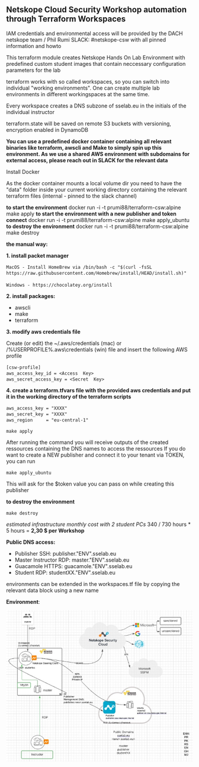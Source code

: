 ﻿<h2> Netskope Cloud Security Workshop automation through Terraform Workspaces </h2>

  IAM credentials and environmental access will be provided by the DACH netskope team / Phil Rumi
  SLACK: #netskope-csw with all pinned information and howto
  
This terraform module creates Netskope Hands On Lab Environment with predefined custom student images that contain neccessary configuration parameters for the lab

terraform works with so called workspaces, so you can switch into individual "working environments". One can create multiple lab environments in different workingspaces at the same time.

Every workspace creates a DNS subzone of sselab.eu in the initials of the individual instructor

terraform.state will be saved on remote S3 buckets with versioning, encryption enabled in DynamoDB


**You can use a predefined docker container containing all relevant binaries like terraform, awscli and Make to simply spin up this environment. As we use a shared AWS environment with subdomains for external access, please reach out in SLACK for the relevant data**

Install Docker 

As the docker container mounts a local volume dir you need to have the "data" folder inside your current working directory containing the relevant terraform files (internal - pinned to the slack channel)

**to start the environment**
docker run -i -t prumi88/terraform-csw:alpine make apply
**to start the environment with a new publisher and token connect**
docker run -i -t prumi88/terraform-csw:alpine make apply_ubuntu
**to destroy the environment**
docker run -i -t prumi88/terraform-csw:alpine make destroy


**the manual way:**

**1. install packet manager**


```
MacOS - Install HomeBrew via /bin/bash -c "$(curl -fsSL https://raw.githubusercontent.com/Homebrew/install/HEAD/install.sh)"

Windows - https://chocolatey.org/install
```

**2. install packages:**

- awscli
- make
- terraform
  
**3. modify aws credentials file**
   
Create (or edit) the ~/.aws/credentials (mac) or /%USERPROFILE%\.aws\credentials (win)
 file and insert the following AWS profile

    [csw-profile]
    aws_access_key_id = <Access  Key>
    aws_secret_access_key = <Secret  Key>


**4. create a terraform.tfvars file with the provided aws credentials and put it in the working directory of the terraform scripts**

```
aws_access_key = "XXXX"
aws_secret_key = "XXXX"
aws_region     = "eu-central-1"
```

    make apply 

After running the command you will receive outputs of the created ressources containing the DNS names to access the ressources
If you do want to create a NEW publisher and connect it to your tenant via TOKEN, you can run 


```
make apply_ubuntu
```
This will ask for the $token value you can pass on while creating this publisher


**to destroy the environment**


    make destroy


**estimated infrastructure monthly cost* with 2 student PCs* 340 / 730 hours * 5 hours = **2,30 $ per Workshop**


**Public DNS access:**

- Publisher SSH: publisher."ENV".sselab.eu
- Master Instructor RDP: master."ENV".sselab.eu
- Guacamole HTTPS: guacamole."ENV".sselab.eu
- Student RDP: studentXX."ENV".sselab.eu

environments can be extended in the workspaces.tf file by copying the relevant data block using a new name

**Environment**: 

![LAB ENVIRONMENT](Images/lab.jpg)
